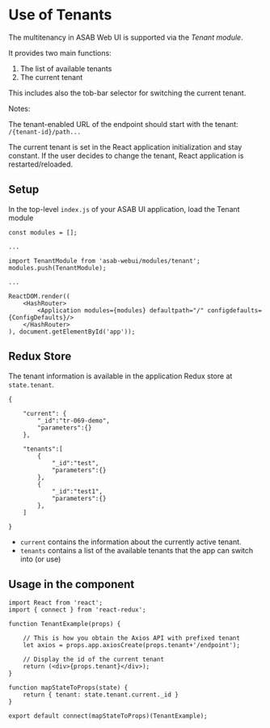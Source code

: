 # Use of Tenants

The multitenancy in ASAB Web UI is supported via the _Tenant module_.

It provides two main functions:

 1. The list of available tenants
 2. The current tenant

This includes also the tob-bar selector for switching the current tenant.

Notes:

The tenant-enabled URL of the endpoint should start with the tenant: `/{tenant-id}/path...`

The current tenant is set in the React application initialization and stay constant.
If the user decides to change the tenant, React application is restarted/reloaded.


## Setup

In the top-level `index.js` of your ASAB UI application, load the Tenant module 

```
const modules = [];

...

import TenantModule from 'asab-webui/modules/tenant';
modules.push(TenantModule);

...

ReactDOM.render((
	<HashRouter>
		<Application modules={modules} defaultpath="/" configdefaults={ConfigDefaults}/>
	</HashRouter>
), document.getElementById('app'));
```


## Redux Store

The tenant information is available in the application Redux store at `state.tenant`.

```
{

	"current": {
		"_id":"tr-069-demo",
		"parameters":{}
	},

	"tenants":[
		{
			"_id":"test",
			"parameters":{}
		},
		{
			"_id":"test1",
			"parameters":{}
		},
	]

}
```

* `current` contains the information about the currently active tenant.
* `tenants` contains a list of the available tenants that the app can switch into (or use)


## Usage in the component

```
import React from 'react';
import { connect } from 'react-redux';

function TenantExample(props) {

	// This is how you obtain the Axios API with prefixed tenant
	let axios = props.app.axiosCreate(props.tenant+'/endpoint');

	// Display the id of the current tenant
	return (<div>{props.tenant}</div>);
}

function mapStateToProps(state) {
	return { tenant: state.tenant.current._id }
}

export default connect(mapStateToProps)(TenantExample);
```
